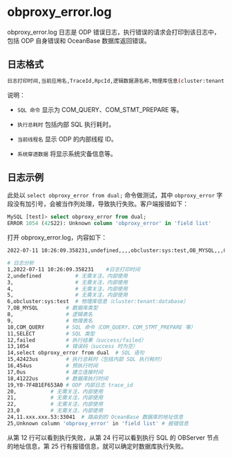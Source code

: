 # obproxy_error.log

obproxy_error.log 日志是 ODP 错误日志，执行错误的请求会打印到该日志中，包括 ODP 自身错误和 OceanBase 数据库返回错误。
<!-- 172.24.255.86:33314,,0,172.24.255.86:2881,You have an error in your SQL syntax; check the manual that corresponds to your OceanBase version for the right syntax to use near 'processlist；' at line 1,YB42AC18FF56-00060E072ECC5A08-0-0 -->
## 日志格式
  <!-- 自线程名往后就对不上,两个线程名后还有五个字段,但是介绍中只有两个字段了 -->
```bash
日志打印时间,当前应用名,TraceId,RpcId,逻辑数据源名称,物理库信息(cluster:tenant:database),数据库类型(OB/RDS),逻辑表名,物理表名,SQL 命令,SQL 类型(CRUD),执行结果(success/failed),错误码(success 时为空),SQL,执行总耗时(us),预执行时间,链接建立时间,数据库执行时间,当前线程名,系统穿透数据,穿透数据,错误详情
```

说明：
  
* `SQL 命令` 显示为 COM_QUERY、COM_STMT_PREPARE 等。

* `执行总耗时` 包括内部 SQL 执行耗时。

* `当前线程名` 显示 ODP 的内部线程 ID。

* `系统穿透数据` 将显示系统灾备信息等。

## 日志示例
  
此处以 `select obproxy_error from dual;` 命令做测试，其中 `obproxy_error` 字段没有加引号，会被当作列处理，导致执行失败。客户端报错如下：

```sql
MySQL [test]> select obproxy_error from dual;
ERROR 1054 (42S22): Unknown column 'obproxy_error' in 'field list'
```

打开 obproxy_error.log，内容如下：

```bash
2022-07-11 10:26:09.358231,undefined,,,,obcluster:sys:test,OB_MYSQL,,,COM_QUERY,SELECT,failed,1054,select obproxy_error from dual,42423us,454us,0us,41222us,Y0-7F4B1EF653A0,,,,0,11.xxx.xxx.53:33041,Unknown column 'obproxy_error' in 'field list'

# 日志分析
1,2022-07-11 10:26:09.358231    #日志打印时间
2,undefined           # 无需关注，内部使用
3,                    # 无需关注，内部使用
4,                    # 无需关注，内部使用
5,                    # 无需关注，内部使用
6,obcluster:sys:test  # 物理库信息（cluster:tenant:database）
7,OB_MYSQL         # 数据库类型
8,                 # 逻辑表名
9,                 # 物理表名
10,COM_QUERY       # SQL 命令（COM_QUERY、COM_STMT_PREPARE 等）
11,SELECT          # SQL 类型
12,failed          # 执行结果（success/failed）
13,1054            # 错误码（success 时为空）
14,select obproxy_error from dual  # SQL 语句
15,42423us         # 执行总耗时（包括内部 SQL 执行耗时）
16,454us           # 预执行时间
17,0us             # 建立连接时间
18,41222us         # 数据库执行时间
19,Y0-7F4B1EF653A0 # ODP 内部日志 trace_id
20,           # 无需关注，内部使用
21,           # 无需关注，内部使用
22,           # 无需关注，内部使用
23,0          # 无需关注，内部使用
24,11.xxx.xxx.53:33041  # 路由到的 OceanBase 数据库的地址信息
25,Unknown column 'obproxy_error' in 'field list' # 报错信息
```

从第 12 行可以看到执行失败，从第 24 行可以看到执行 SQL 的 OBServer 节点的地址信息，第 25 行有报错信息，就可以确定时数据库执行失败。
